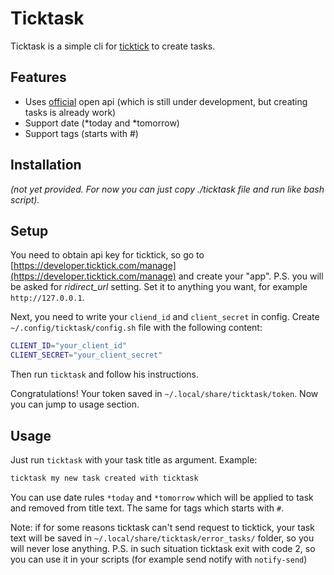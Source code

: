 # Ticktask

Ticktask is a simple cli for [ticktick](https://ticktick.com) to create tasks.

## Features

* Uses [official](https://developer.ticktick.com/docs#/openapi) open api (which
  is still under development, but creating tasks is already work)
* Support date (\*today and \*tomorrow)
* Support tags (starts with #)

## Installation

*(not yet provided. For now you can just copy ./ticktask file and run like bash
script).*

## Setup

You need to obtain api key for ticktick, so go to
[https://developer.ticktick.com/manage](https://developer.ticktick.com/manage)
and create your "app". P.S. you will be asked for *ridirect_url* setting. Set
it to anything you want, for example `http://127.0.0.1`.

Next, you need to write your `cliend_id` and `client_secret` in config. Create
`~/.config/ticktask/config.sh` file with the following content:

```sh
CLIENT_ID="your_client_id"
CLIENT_SECRET="your_client_secret"
```

Then run `ticktask` and follow his instructions.

Congratulations! Your token saved in `~/.local/share/ticktask/token`. Now you
can jump to usage section.

## Usage

Just run `ticktask` with your task title as argument. Example:

```sh
ticktask my new task created with ticktask
```

You can use date rules `*today` and `*tomorrow` which will be applied to task
and removed from title text. The same for tags which starts with `#`.

Note: if for some reasons ticktask can't send request to ticktick, your task
text will be saved in `~/.local/share/ticktask/error_tasks/` folder, so you
will never lose anything. P.S. in such situation ticktask exit with code 2, so
you can use it in your scripts (for example send notify with `notify-send`)

